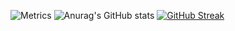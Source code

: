 ![Metrics](https://metrics.lecoq.io/Sigma-project?template=classic&isocalendar=1&languages=1&habits=1&achievements=1&base=header%2C%20activity%2C%20community%2C%20repositories%2C%20metadata&base.indepth=false&base.hireable=false&base.skip=false&isocalendar=false&isocalendar.duration=half-year&languages=false&languages.limit=10&languages.threshold=0%25&languages.other=true&languages.colors=github&languages.sections=most-used&languages.details=bytes-size%2Cpercentage&languages.indepth=false&languages.analysis.timeout=15&languages.analysis.timeout.repositories=7.5&languages.categories=markup%2C%20programming&languages.recent.categories=markup%2C%20programming&languages.recent.load=300&languages.recent.days=14&habits=false&habits.from=200&habits.days=14&habits.facts=true&habits.charts=true&habits.charts.type=classic&habits.trim=false&habits.languages.limit=8&habits.languages.threshold=0%25&achievements=false&achievements.threshold=B&achievements.secrets=true&achievements.display=detailed&achievements.limit=0&config.timezone=Asia%2FTokyo)
![Anurag's GitHub stats](https://github-readme-stats-fork-red.vercel.app/api?username=Sigma-project&theme=onedark&show_icons=ture&count_private=true)
[![GitHub Streak](https://github-readme-streak-stats.herokuapp.com?user=Sigma-project&locale=ja&mode=weekly)](https://git.io/streak-stats)
